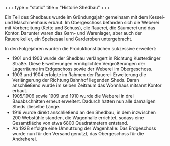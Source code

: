 +++
type = "static"
title = "Historie Shedbau"
+++

Ein Teil des Shedbaus wurde im Gründungsjahr gemeinsam mit dem Kessel- und Maschinenhaus erbaut. Im Obergeschoss befanden sich die Weberei mit Vorbereitung (Kette und Schuss), die Rauerei, die Säumerei und das Kontor. Darunter waren das Garn- und Warenlager, aber auch der Rauereikeller, ein Speisesaal und Garderoben untergebracht.

In den Folgejahren wurden die Produktionsflächen sukzessive erweitert:

- 1901 und 1903 wurde der Shedbau verlängert in Richtung Kusterdinger Straße. Diese Erweiterungen ermöglichten Vergrößerungen der Lagerräume im Erdgeschoss sowie der Weberei im Obergeschoss.
- 1903 und 1904 erfolgte im Rahmen der Rauerei-Erweiterung die Verlängerung der Richtung Bahnhof liegenden Sheds. Daran anschließend wurde im selben Zeitraum das Wohnhaus mitsamt Kontor erbaut.
- 1905/1906 sowie 1909 und 1910 wurde die Weberei in drei Bauabschnitten erneut erweitert. Dadurch hatten nun alle damaligen Sheds dieselbe Länge.
- 1916 wurde direkt anschließend an den Shedbau, in dem inzwischen 200 Webstühle standen, die Wagenhalle errichtet, sodass eine Gesamtfläche von etwa 6800 Quadratmetern entstand.
- Ab 1928 erfolgte eine Umnutzung der Wagenhalle: Das Erdgeschoss wurde nun für den Versand genutzt, das Obergeschoss für die Andreherei.
